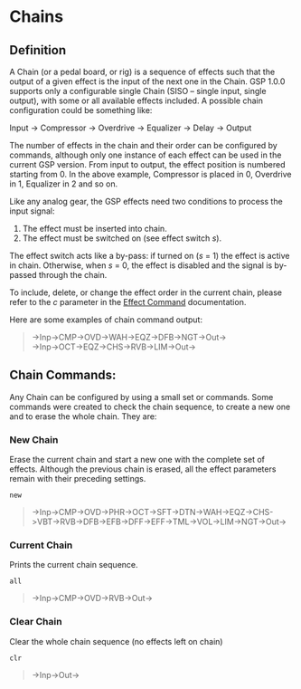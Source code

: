# Chains

## Definition

A Chain (or a pedal board, or rig) is a sequence of effects such that the output of a given effect is the input of the next one in the Chain. GSP 1.0.0 supports only a configurable single Chain (SISO – single input, single output), with some or all available effects included. A possible chain configuration could be something like:

Input $\rightarrow$ Compressor $\rightarrow$ Overdrive $\rightarrow$ Equalizer $\rightarrow$ Delay $\rightarrow$ Output

The number of effects in the chain and their order can be configured by commands, although only one instance of each effect can be used in the current GSP version. From input to output, the effect position is numbered starting from 0. In the above example, Compressor is placed in 0, Overdrive in 1, Equalizer in 2 and so on.

Like any analog gear, the GSP effects need two conditions to process the input signal:

1)	The effect must be inserted into chain.
2)	The effect must be switched on (see effect switch *s*).

The effect switch acts like a by-pass: if turned on (*s* = 1) the effect is active in chain. Otherwise, when *s* = 0, the effect is disabled and the signal is by-passed through the chain.

To include, delete, or change the effect order in the current chain, please refer to the *c* parameter in the [Effect Command](https://github.com/Guitar-Sound-Processing/GSP/blob/main/gsp_daisy/Effects.md) documentation.

Here are some examples of chain command output:

> ->Inp->CMP->OVD->WAH->EQZ->DFB->NGT->Out-> <br>
> ->Inp->OCT->EQZ->CHS->RVB->LIM->Out-></br>

## Chain Commands:

Any Chain can be configured by using a small set or commands. Some commands were created to check the chain sequence, to create a new one and to erase the whole chain. They are:

### New Chain

Erase the current chain and start a new one with the complete set of effects. Although the previous chain is erased, all the effect parameters remain with their preceding settings.

	new

> ->Inp->CMP->OVD->PHR->OCT->SFT->DTN->WAH->EQZ->CHS->VBT->RVB->DFB->EFB->DFF->EFF->TML->VOL->LIM->NGT->Out->


### Current Chain

Prints the current chain sequence.

	all

> ->Inp->CMP->OVD->RVB->Out->

### Clear Chain

Clear the whole chain sequence (no effects left on chain)

	clr

> ->Inp->Out->

